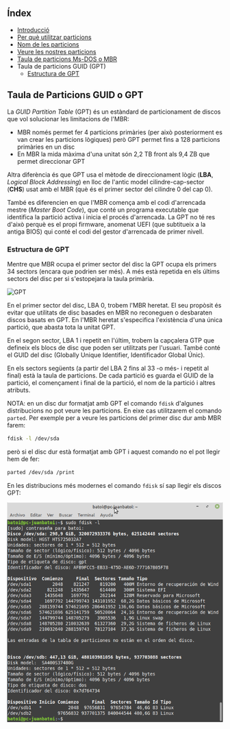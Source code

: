
## Índex
* [Introducció](#introducció)
* [Per què utilitzar particions](#per-qu%C3%A8-utilitzar-particions)
* [Nom de les particions](#nom-de-les-particions)
* [Veure les nostres particions](#veure-les-nostres-particions)
* [Taula de particions Ms-DOS o MBR](./mbr.html#taula-de-particions-ms-dos-o-mbr)
* Taula de particions GUID (GPT)
  * [Estructura de GPT](#estructura-de-gpt)

## Taula de Particions GUID o GPT
La _GUID Partition Table_ (GPT) és un estàndard de particionament de discos que vol solucionar les limitacions de l'MBR:
* MBR només permet fer 4 particions primàries (per això posteriorment es van crear les particions lògiques) però GPT permet fins a 128 particions primàries en un disc
* En MBR la mida màxima d'una unitat són 2,2 TB front als 9,4 ZB que permet direccionar GPT

Altra diferència és que GPT usa el mètode de direccionament lògic (**LBA**, _Logical Block Addressing_) en lloc de l'antic model cilindre-cap-sector (**CHS**) usat amb el MBR (què és el primer sector del cilindre 0 del cap 0).

També es diferencien en que l'MBR comença amb el codi d'arrencada mestre (_Master Boot Code_), que conté un programa executable que identifica la partició activa i inicia el procés d'arrencada. La GPT no té res d'això perquè es el propi firmware, anomenat UEFI (que subtitueix a la antiga BIOS) qui conté el codi del gestor d'arrencada de primer nivell.

### Estructura de GPT
Mentre que MBR ocupa el primer sector del disc la GPT ocupa els primers 34 sectors (encara que podrien ser més). A més està repetida en els últims sectors del disc per si s'estopejara la taula primària.

![GPT](https://upload.wikimedia.org/wikipedia/commons/0/07/GUID_Partition_Table_Scheme.svg)

En el primer sector del disc, LBA 0, trobem l'MBR heretat. El seu propòsit és evitar que utilitats de disc basades en MBR no reconeguen o desbaraten discos basats en GPT. En l'MBR heretat s'especifica l'existència d'una única partició, que abasta tota la unitat GPT.

En el segon sector, LBA 1 i repetit en l'últim, trobem la capçalera GTP que defineix els blocs de disc que poden ser utilitzats per l'usuari. També conté el GUID del disc (Globally Unique Identifier, Identificador Global Únic).

En els sectors següents (a partir del LBA 2 fins al 33 -o més- i repetit al final) està la taula de particions. De cada partició es guarda el GUID de la partició, el començament i final de la partició, el nom de la partició i altres atributs.

NOTA: en un disc dur formatjat amb GPT el comando `fdisk` d'algunes distribucions no pot veure les particions. En eixe cas utilitzarem el comando `parted`. Per exemple per a veure les particions del primer disc dur amb MBR farem:
```bash
fdisk -l /dev/sda
```

però si el disc dur està formatjat amb GPT i aquest comando no el pot llegir hem de fer:
```bash
parted /dev/sda /print
```

En les distribucions més modernes el comando `fdisk` sí sap llegir els discos GPT:

![fdisk](./img/fdisk.png)
